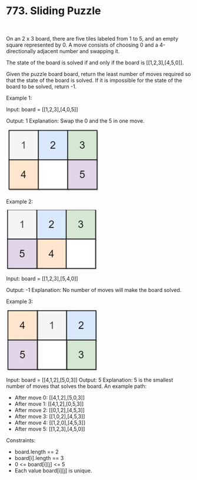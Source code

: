 # 773. Sliding Puzzle
<p>&nbsp;</p>
On an 2 x 3 board, there are five tiles labeled from 1 to 5, and an empty square represented by 0. A move consists of choosing 0 and a 4-directionally adjacent number and swapping it.

The state of the board is solved if and only if the board is [[1,2,3],[4,5,0]].

Given the puzzle board board, return the least number of moves required so that the state of the board is solved. If it is impossible for the state of the board to be solved, return -1.



Example 1:


Input: board = [[1,2,3],[4,0,5]]

Output: 1
Explanation: Swap the 0 and the 5 in one move.

![img_1.png](img_1.png)

Example 2:

![img.png](img.png)

Input: board = [[1,2,3],[5,4,0]]   

Output: -1
Explanation: No number of moves will make the board solved.

Example 3:

![img_2.png](img_2.png)


Input: board = [[4,1,2],[5,0,3]]
Output: 5
Explanation: 5 is the smallest number of moves that solves the board.
An example path:
* After move 0: [[4,1,2],[5,0,3]]
* After move 1: [[4,1,2],[0,5,3]]
* After move 2: [[0,1,2],[4,5,3]]
* After move 3: [[1,0,2],[4,5,3]]
* After move 4: [[1,2,0],[4,5,3]]
* After move 5: [[1,2,3],[4,5,0]]


Constraints:

* board.length == 2
* board[i].length == 3
* 0 <= board[i][j] <= 5
* Each value board[i][j] is unique.
